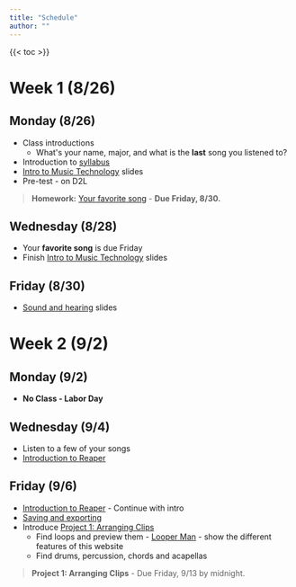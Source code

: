 ```yaml
---
title: "Schedule"
author: ""
---
```


{{< toc >}}

# Week 1 (8/26)

## Monday (8/26)

- Class introductions
  - What's your name, major, and what is the **last** song you listened to?
- Introduction to [syllabus](../syllabus)
- [Intro to Music Technology](../lectures/week-1/intro-to-music-tech-slides/) slides
- Pre-test - on D2L

> **Homework:** [Your favorite song](https://d2l.sdbor.edu/d2l/le/content/1950074/viewContent/12965704/View) - **Due Friday, 8/30.**

## Wednesday (8/28)

- Your **favorite song** is due Friday
- Finish [Intro to Music Technology](../lectures/week-1/intro-to-music-tech-slides/) slides

## Friday (8/30)

- [Sound and hearing](../lectures/week-1/sound-and-hearing/) slides

# Week 2 (9/2)

## Monday (9/2)

- **No Class - Labor Day**

## Wednesday (9/4)

- Listen to a few of your songs
- [Introduction to Reaper](../lectures/week-2/reaper-intro/)

## Friday (9/6)

- [Introduction to Reaper](../lectures/week-2/reaper-intro/#/8) - Continue with intro
- [Saving and exporting](../lectures/week-2/this-is-reaper-2/)
- Introduce [Project 1: Arranging Clips](../projects/project-1/)
  - Find loops and preview them - [Looper Man](https://www.looperman.com) - show the different features of this website
  - Find drums, percussion, chords and acapellas

> **Project 1: Arranging Clips** - Due Friday, 9/13 by midnight.

<!-- 
# Week 3 (9/9)

## Monday (9/9)

- Show a basic version of the loops project
- Work on the project in class
- Listen to favorite songs

## Wednesday (9/11)

- Your favorite sounds were great! There's so much variety.
- Listen to loops projects
- [Audio Hardware slides](../lectures/week-2/audio-hardware/)

## Friday (9/13)

- Project grades are in
  - Follow the directions [here](../lectures/week-2/this-is-reaper-2/) to export and render your project. You have one week to resubmit for credit.
- **Move to the studio**
  - Finish: [Audio Hardware slides](../lectures/week-2/audio-hardware/#/4)
  - Studio tour
    - [Microphones presentation](https://docs.google.com/presentation/d/130uChoUPV370sMNJEc02n41QXdygYUO5zVqAWKoa900/present#slide=id.p1)
    - [Studio Documentation](https://sites.google.com/view/charmstudios/studio-documentation)
    - Book your time in the studio to record your projects

> **Project 2: Unreliable Product Ad** - DUE 9/27 by class time. Have your script ready by Monday, 9/23.

# Week 4 (9/16) - **Studio Week**

## Monday (9/16) - **TBD**

## Wednesday (9/18) - **TBD**

## Friday (9/20) - **TBD**

# Week 5 (9/23)

## Monday (9/23)

- [Reaper Recording](../lectures/week-3/reaper-recording/)
  - One student dialogue demo
- Editing
  - Each student must edit their own commercial.
  - More tips for editing in Reaper
    - [Editing](../lectures/week-4/editing/)

## Wednesday (9/25)

- [Digital Audio](../lectures/week-4/digital-audio-data/)
- [Editing](../lectures/week-4/editing/) - dialogue
- Sound Effects + music beds
  - [Finding sound effects](../lectures/week-4/sound-effects/)
  - Listen back to the ads from a few classes ago; what types of sound effects do they use?
  - Examples could be transition impacts or swooshes between character lines. Some scripts will have specific needs for effects that illustrate locations or products, like chirping birds for outdoor settings.
  - Add sound effects to separate tracks
- Make sure your music and dialogue work well together
- Mixing -- background music should be much quieter than dialogue; around -30 dB is a good start.

## Friday (9/27)

- Listen to the ads in class
- More recording and in-class work, if necessary
- Time permitting, finally listening to your favorite songs!

> **Project 2: Unreliable Product Ad DUE**

# Week 6 (9/30)

## Monday (9/30)

- [FX Roulette game](../lectures/week-5/fx-roulette/)
- [Equalization](../lectures/week-5/eq/)
- ReaEQ Guide - [Up and Running: A REAPER User Guide](https://dlz.reaper.fm/userguide/REAPEREffectsGuide2021.pdf#page=17)

## Wednesday (10/2)

- Exploring EQ on a multitrack recording - [instructions](../lectures/week-5/eq-multitrack/)

## Friday (10/4)

- Dynamics effects
  - [ReaComp](../lectures/week-5/compression/), ReaXComp, ReaLimit, ReaGate
  - What elements in our mix are still not sitting correctly that could use compression?

# Week 7 (10/7)

## Monday (10/7)

- **Time based effects**
  - [Delay, Chorus, and Flange](../lectures/week-6/delay/)

## Wednesday (10/9)

- [Reverb](../lectures/week-6/reverb/)

## Friday (10/11)

- Putting together all we've learned to make a simple mix
- [Project 3: In class mixing assignment](../projects/project-3-mix/) - Due by Wednesday, 10/16

# Week 8 (10/14)

## Monday (10/14)

- No class for Native American Day

## Wednesday (10/16)

- More work on the [Project 3: In class mixing assignment](../projects/project-3-mix/)
  - Listening to your balances
  - Showing how to implement the rest of the requirements: EQ, compression, delay, and reverb.

## Friday (10/18)

**Sampling + MIDI**

- Any questions about the mix project?
- [Sampling History](../lectures/week-7/sampling-history/)
- [Who Sampled](http://whosampled.com) - covers and sampling
  - In-class project: based on who sampled, find three of your favorite sampling uses from who sampled. Why do you like them? Please describe how the artist used the sample and what it was about the original recording that made the artist want to use it. We'll have a few people present at the end of class.

# Week 9 (10/21)

## Monday (10/21)

- Questions about the mix?
- [MIDI History](../lectures/week-7/midi-history/) - some history on the problem MIDI was invented to solve.
- Download [Sitala - Drum Sampler Plugin](https://decomposer.de/sitala/)
  - Build a simple drum loop out of these two samples: [drums](../samples/drums.wav), [bass](../samples/bass.wav)

## Wednesday (10/23)

- [MIDI Intro](../lectures/week-7/midi-intro/)
-->
<!-- - [Beatmaking](../lectures/week-8/beatmaking/) - listening examples -->


<!-- 
## Friday (10/25)

- Create at least a 2 bar loop today, we'll go over how to extend it more on Monday.
- You can redo your loop project, this time with MIDI, or do something new.
- Add **one or two samples** from [freesound](https://freesound.org) to your composition
- Spend some time making loops, share with the class at the end
- Use any of the effects we've learned so far: EQ, compression, reverb, delay
- You can route your MIDI track to effects sends with the effects routing tab.

> **Project 4: Drum Programming and Beatmaking** - DUE Monday, 11/4

# Week 10 (10/28)

## Monday (10/28)

- Listen to Beats
- [Reaper Recording](../lectures/week-3/reaper-recording/)
  - One student dialogue demo

## Wednesday (10/30)

- **Synthesis and MIDI**
  - [Electronic sound production](../lectures/week-10/electronic-sound-production/)
  - Synthesis - [Modulation](../lectures/week-10/synthesis-modulation/)
  - [Vital Synth](../lectures/week-10/vital-intro/)

## Friday (11/1)

- More on Vital Synth and Synthesis
- Preset analysis - pick a random preset and see how it works

# Week 11 (11/4)

## Monday (11/4)

- **MIDI Editing**
  - [Editing](../lectures/week-4/editing/)
  - MIDI dialogue
  - Sound Effects + music beds
    - [Finding sound effects](../lectures/week-4/sound-effects/)
    - Listen back to ads from a few classes ago; what types of sound effects do they use?
    - Examples could be transition impacts or swooshes between character lines. Some scripts will have specific needs for effects that illustrate locations or products, like chirping birds for outdoor settings.
    - Add sound effects to separate tracks
  - Make sure your music and dialogue work well together
  - Mixing -- background music should be much quieter than dialogue; around -30 dB is a good start.

## Wednesday (11/6)

- Work on MIDI composition in class
- Listen to MIDI assignments

> **MIDI Composition** - DUE Friday, 11/15

## Friday (11/8)

- Listening to MIDI assignments
- Discussion on composition techniques and feedback

# Week 12 (11/11)

## Monday (11/11)

- No class for Veterans Day

## Wednesday (11/13)

- Synthesis continued: Exploring advanced techniques in synthesis and sound design
- [Vital Synth](../lectures/week-10/vital-pt-2/)

## Friday (11/15)

- More on Vital Synth
- Work on synthesis assignments

> **Synthesis Project** - DUE Monday, 11/25

# Week 13 (11/18)

## Monday (11/18)

- Start final project discussions and brainstorming
- Introduction to sound design for interactive media (games, VR)
- Project proposals due Wednesday, 11/20

## Wednesday (11/20)

- Final project proposals review
- Begin working on the final project

## Friday (11/22)

- Continue working on the final project in class

# Week 14 (11/25)

## Monday (11/25)

- In-class work on the final project
- Schedule who will show progress on what days after Thanksgiving break

## Wednesday, Friday (11/27, 11/29)

- No class - Thanksgiving Holiday

# Week 15 (12/2)

## Monday (12/2)

- 3-4 students show progress on project to the whole class

## Wednesday (12/4)

- 3-4 students show progress on project to the whole class

## Friday (12/6)

- 3-4 students show progress on project to the whole class

# Week 16 (12/9)

## Monday (12/9)

- 3-4 students show progress on project to the whole class

# Final Exam

- **Final Exam Presentation:** Friday, December 13, 8 am - 10 am

 -->